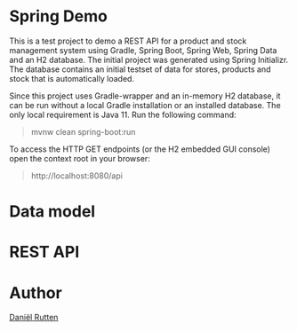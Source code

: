 # Spring Demo

This is a test project to demo a REST API for a product and stock management system using Gradle, Spring Boot, Spring
Web, Spring Data and an H2 database. The initial project was generated using Spring Initializr. The database contains an
initial testset of data for stores, products and stock that is automatically loaded.

Since this project uses Gradle-wrapper and an in-memory H2 database, it can be run without a local Gradle installation
or an installed database. The only local requirement is Java 11. Run the following command:

> mvnw clean spring-boot:run

To access the HTTP GET endpoints (or the H2 embedded GUI console) open the context root in your browser:

> http://localhost:8080/api

# Data model

# REST API

# Author

[Daniël Rutten](https://github.com/daniel-rutten)